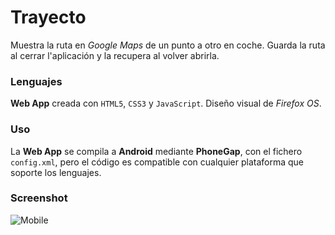 # Trayecto
Muestra la ruta en *Google Maps* de un punto a otro en coche. Guarda la ruta al cerrar l'aplicación y la recupera al volver abrirla.

### Lenguajes
**Web App** creada con `HTML5`, `CSS3` y `JavaScript`. Diseño visual de *Firefox OS*.

### Uso
La **Web App** se compila a **Android** mediante **PhoneGap**, con el fichero `config.xml`, pero el código es compatible con cualquier plataforma que soporte los lenguajes.

### Screenshot
![Mobile](https://raw.github.com/metal347/Trayecto/master/img/Screenshot.jpeg)
